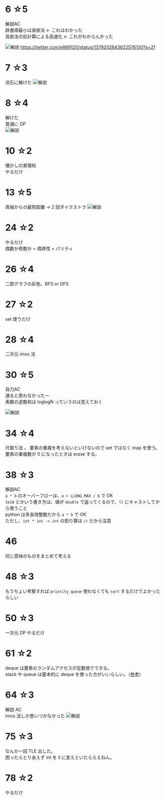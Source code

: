 # 6 ☆5
解説AC  
辞書順最小は貪欲法 ← これはわかった  
貪欲法の前計算による高速化 ← これがわからんかった

![解説](https://pbs.twimg.com/media/EyPpXzoVIAMkP9e?format=jpg&name=large)
https://twitter.com/e869120/status/1379202843622576130?s=21

# 7 ☆3
流石に解けた
![解説](https://pbs.twimg.com/media/EyUzOFjU4AAvIcw?format=jpg&name=large)

# 8 ☆4
解けた  
普通に DP  
![解説](https://pbs.twimg.com/media/EyZ8W4aUcAIOVr4?format=jpg&name=medium)

# 10 ☆2
懐かしの累積和  
やるだけ

# 13 ☆5
両端からの最短距離 → 2 回ダイクストラ 
![解説](https://pbs.twimg.com/media/Ey41_9eVkAIC8lU?format=jpg&name=large)

# 24 ☆2
やるだけ  
偶数か奇数か = 偶奇性 = パリティ

# 26 ☆4
二部グラフの彩色、BFS or DFS

# 27 ☆2
set 使うだけ

# 28 ☆4
二次元 imos 法

# 30 ☆5
自力AC  
通ると思わなかったー  
素数の逆数和は loglogN っていうのは覚えておく

![解説](https://pbs.twimg.com/media/E0f1L0SUcAMtbcF?format=jpg&name=large)

# 34 ☆4
尺取り法  。
要素の重複を考えないといけないので set ではなく map を使う。  
要素の重複数が 0 になったときは erase する。

# 38 ☆3
解説AC  
`a * b` のオーバーフローは、`a > LLONG_MAX / b` で OK  
`1e18` とかいう書き方は、値が `double` で返ってくるので、`ll` にキャストしてから使うこと  
python は多長倍整数だから `a * b` で OK  
ただし、`int * int -> int` の割り算は `//` だから注意  

# 46
同じ意味のものをまとめて考える

# 48 ☆3
もうちょい考察すれば `priority_queue` 使わなくても `sort` するだけでよかったらしい

# 50 ☆3
一次元 DP やるだけ

# 61 ☆2
deque は要素のランダムアクセスが定数倍でできる。  
stack や queue は基本的に deque を使った方がいいらしい。（[参考](https://qiita.com/h_hiro_/items/a83a8fd2391d4a3f0e1c#adapter)）

# 64 ☆3
解説 AC  
imos 法しか思いつかなかった
![解説](https://github.com/E869120/kyopro_educational_90/blob/main/editorial/064.jpg)

# 75 ☆3
なんか一回 TLE 出した。  
困ったらとりあえず int を ll に変えといたらええねん。

# 78 ☆2
やるだけ

